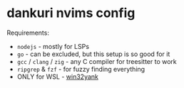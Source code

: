 # dankuri nvims config

Requirements:

- `nodejs` - mostly for LSPs
- `go` - can be excluded, but this setup is so good for it
- `gcc` / `clang` / `zig` - any C compiler for treesitter to work
- `ripgrep` & `fzf` - for fuzzy finding everything
- ONLY for WSL - [win32yank](https://stackoverflow.com/questions/44480829/how-to-copy-to-clipboard-in-vim-of-bash-on-windows/61864749#61864749)
